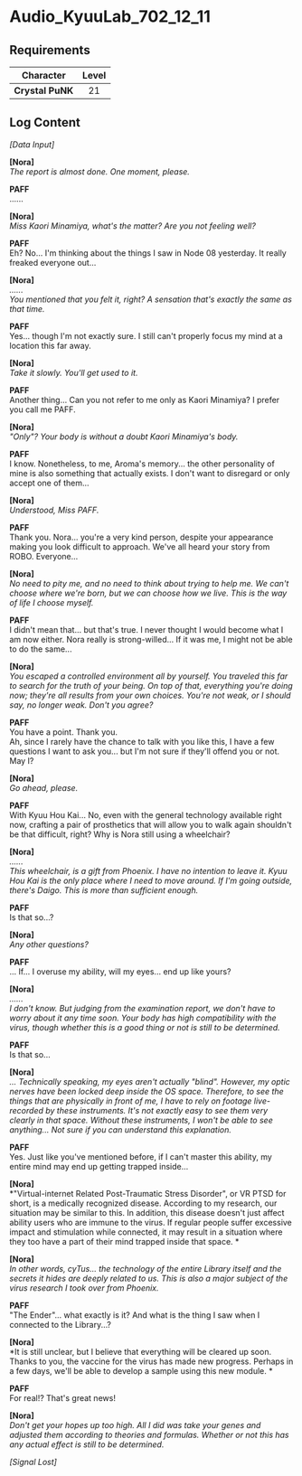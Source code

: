 # Audio_KyuuLab_702_12_11
## Requirements
|   Character    |Level|
|----------------|:---:|
|**Crystal PuNK**| 21  |

## Log Content
*\[Data Input\]*

**[Nora]**<br>
*The report is almost done. One moment, please.*

**PAFF**<br>
......

**[Nora]**<br>
*Miss Kaori Minamiya, what's the matter? Are you not feeling well?*

**PAFF**<br>
Eh? No... I'm thinking about the things I saw in Node 08 yesterday. It really freaked everyone out...

**[Nora]**<br>
*......<br>
You mentioned that you felt it, right? A sensation that's exactly the same as that time.*

**PAFF**<br>
Yes... though I'm not exactly sure. I still can't properly focus my mind at a location this far away.

**[Nora]**<br>
*Take it slowly. You'll get used to it.*

**PAFF**<br>
Another thing... Can you not refer to me only as Kaori Minamiya? I prefer you call me PAFF.

**[Nora]**<br>
*"Only"? Your body is without a doubt Kaori Minamiya's body.*

**PAFF**<br>
I know. Nonetheless, to me, Aroma's memory... the other personality of mine is also something that actually exists. I don't want to disregard or only accept one of them...

**[Nora]**<br>
*Understood, Miss PAFF.*

**PAFF**<br>
Thank you. Nora... you're a very kind person, despite your appearance making you look difficult to approach. We've all heard your story from ROBO. Everyone... 

**[Nora]**<br>
*No need to pity me, and no need to think about trying to help me. We can't choose where we're born, but we can choose how we live. This is the way of life I choose myself.*

**PAFF**<br>
I didn't mean that... but that's true. I never thought I would become what I am now either. Nora really is strong\-willed... If it was me, I might not be able to do the same...

**[Nora]**<br>
*You escaped a controlled environment all by yourself. You traveled this far to search for the truth of your being. On top of that, everything you're doing now; they're all results from your own choices. You're not weak, or I should say, no longer weak. Don't you agree?*

**PAFF**<br>
You have a point. Thank you.<br>
Ah, since I rarely have the chance to talk with you like this, I have a few questions I want to ask you... but I'm not sure if they'll offend you or not. May I?

**[Nora]**<br>
*Go ahead, please.*

**PAFF**<br>
With Kyuu Hou Kai... No, even with the general technology available right now, crafting a pair of prosthetics that will allow you to walk again shouldn't be that difficult, right? Why is Nora still using a wheelchair?

**[Nora]**<br>
*......<br>
This wheelchair, is a gift from Phoenix. I have no intention to leave it. Kyuu Hou Kai is the only place where I need to move around. If I'm going outside, there's Daigo. This is more than sufficient enough.*

**PAFF**<br>
Is that so...?

**[Nora]**<br>
*Any other questions?*

**PAFF**<br>
... If... I overuse my ability, will my eyes... end up like yours?

**[Nora]**<br>
*......<br>
I don't know. But judging from the examination report, we don't have to worry about it any time soon. Your body has high compatibility with the virus, though whether this is a good thing or not is still to be determined.*

**PAFF**<br>
Is that so...

**[Nora]**<br>
*... Technically speaking, my eyes aren't actually "blind". However, my optic nerves have been locked deep inside the OS space. Therefore, to see the things that are physically in front of me, I have to rely on footage live\-recorded by these instruments. It's not exactly easy to see them very clearly in that space. Without these instruments, I won't be able to see anything... Not sure if you can understand this explanation.*

**PAFF**<br>
Yes. Just like you've mentioned before, if I can't master this ability, my entire mind may end up getting trapped inside...

**[Nora]**<br>
*"Virtual\-internet Related Post\-Traumatic Stress Disorder", or VR PTSD for short, is a medically recognized disease. According to my research, our situation may be similar to this. In addition, this disease doesn't just affect ability users who are immune to the virus. If regular people suffer excessive impact and stimulation while connected, it may result in a situation where they too have a part of their mind trapped inside that space. *

**[Nora]**<br>
*In other words, cyTus... the technology of the entire Library itself and the secrets it hides are deeply related to us. This is also a major subject of the virus research I took over from Phoenix.*

**PAFF**<br>
"The Ender"... what exactly is it? And what is the thing I saw when I connected to the Library...?

**[Nora]**<br>
*It is still unclear, but I believe that everything will be cleared up soon.<br>
Thanks to you, the vaccine for the virus has made new progress. Perhaps in a few days, we'll be able to develop a sample using this new module. *

**PAFF**<br>
For real!? That's great news!

**[Nora]**<br>
*Don't get your hopes up too high. All I did was take your genes and adjusted them according to theories and formulas. Whether or not this has any actual effect is still to be determined.*

*[Signal Lost]*